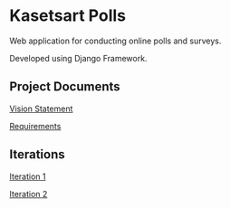 # Kasetsart Polls
Web application for conducting online polls and surveys.

Developed using Django Framework.

## Project Documents

[Vision Statement](../../wiki/Vision%20Statement)

[Requirements](../../wiki/Requirements)

## Iterations

[Iteration 1](../../wiki/Iteration%201%20Plan)

[Iteration 2](../../wiki/Iteration%202%20Plan)
